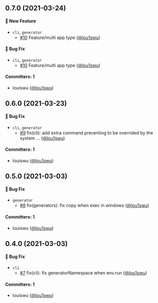 


## 0.7.0 (2021-03-24)

#### :rocket: New Feature
* `cli`, `generator`
  * [#10](https://github.com/open-dingtalk/dingtalk-design-cli/pull/10) Feature/multi app type ([@lou1swu](https://github.com/lou1swu))

#### :bug: Bug Fix
* `cli`, `generator`
  * [#10](https://github.com/open-dingtalk/dingtalk-design-cli/pull/10) Feature/multi app type ([@lou1swu](https://github.com/lou1swu))

#### Committers: 1
- louiswu ([@lou1swu](https://github.com/lou1swu))



## 0.6.0 (2021-03-23)

#### :bug: Bug Fix
* `cli`, `generator`
  * [#9](https://github.com/open-dingtalk/dingtalk-design-cli/pull/9) fix(cli): add extra command preventing to be overrided by the system … ([@lou1swu](https://github.com/lou1swu))

#### Committers: 1
- louiswu ([@lou1swu](https://github.com/lou1swu))



## 0.5.0 (2021-03-03)

#### :bug: Bug Fix
* `generator`
  * [#8](https://github.com/open-dingtalk/dingtalk-design-cli/pull/8) fix(generators): fix copy when exec in windows ([@lou1swu](https://github.com/lou1swu))

#### Committers: 1
- louiswu ([@lou1swu](https://github.com/lou1swu))



## 0.4.0 (2021-03-03)

#### :bug: Bug Fix
* `cli`
  * [#7](https://github.com/open-dingtalk/dingtalk-design-cli/pull/7) fix(cli): fix generatorNamespace when env.run ([@lou1swu](https://github.com/lou1swu))

#### Committers: 1
- louiswu ([@lou1swu](https://github.com/lou1swu))





